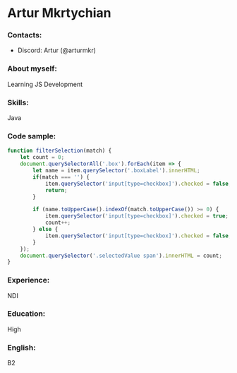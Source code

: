 # Artur Mkrtychian

### Contacts:
- Discord: Artur (@arturmkr)

### About myself:
Learning JS Development

### Skills:
Java

### Code sample:
```javascript
function filterSelection(match) {
    let count = 0;
    document.querySelectorAll('.box').forEach(item => {
        let name = item.querySelector('.boxLabel').innerHTML;
        if(match === '') {
            item.querySelector('input[type=checkbox]').checked = false;
            return;
        }

        if (name.toUpperCase().indexOf(match.toUpperCase()) >= 0) {
            item.querySelector('input[type=checkbox]').checked = true;
            count++;
        } else {
            item.querySelector('input[type=checkbox]').checked = false;
        }
    });
    document.querySelector('.selectedValue span').innerHTML = count;
}
```

### Experience:
NDI

### Education:
High

### English:
B2